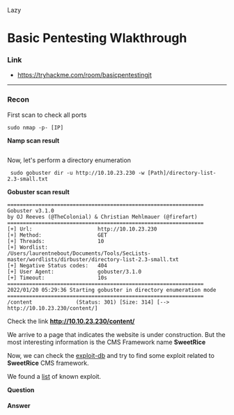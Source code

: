 Lazy

# Basic Pentesting Wlakthrough
### Link
- https://tryhackme.com/room/basicpentestingjt
------------------------
### Recon
First scan to check all ports
```
sudo nmap -p- [IP]
```
**Namp scan result**
```
```

Now, let's perform a directory enumeration
```
 sudo gobuster dir -u http://10.10.23.230 -w [Path]/directory-list-2.3-small.txt
```
**Gobuster scan result**
```
===============================================================
Gobuster v3.1.0
by OJ Reeves (@TheColonial) & Christian Mehlmauer (@firefart)
===============================================================
[+] Url:                     http://10.10.23.230
[+] Method:                  GET
[+] Threads:                 10
[+] Wordlist:                /Users/laurentnebout/Documents/Tools/SecLists-master/wordlists/dirbuster/directory-list-2.3-small.txt
[+] Negative Status codes:   404
[+] User Agent:              gobuster/3.1.0
[+] Timeout:                 10s
===============================================================
2022/01/20 05:29:36 Starting gobuster in directory enumeration mode
===============================================================
/content              (Status: 301) [Size: 314] [--> http://10.10.23.230/content/]
```
Check the link **http://10.10.23.230/content/**

We arrive to a page that indicates the website is under construction. But the most interesting information is the CMS Framework name **SweetRice**

Now, we can check the [exploit-db](http://exploit-db.com) and try to find some exploit related to **SweetRice** CMS framework.

We found a [list](https://github.com/LNB283/THM/blob/main/EASY/LazyAdmin/Pictures/LazyAdmin_1.png) of known exploit.



**Question**
#### 
**Answer** 
#### 
